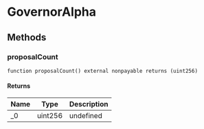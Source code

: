 # GovernorAlpha









## Methods

### proposalCount

```solidity
function proposalCount() external nonpayable returns (uint256)
```






#### Returns

| Name | Type | Description |
|---|---|---|
| _0 | uint256 | undefined




